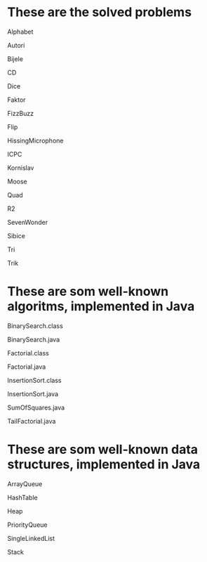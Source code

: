 <h1>These are the solved problems</h1>

Alphabet

Autori

Bijele

CD

Dice

Faktor

FizzBuzz

Flip

HissingMicrophone

ICPC

Kornislav

Moose

Quad

R2

SevenWonder

Sibice

Tri

Trik


<h1>These are som well-known algoritms, implemented in Java</h1>

BinarySearch.class

BinarySearch.java

Factorial.class

Factorial.java

InsertionSort.class

InsertionSort.java

SumOfSquares.java

TailFactorial.java


<h1>These are som well-known data structures, implemented in Java</h1>

ArrayQueue

HashTable

Heap

PriorityQueue

SingleLinkedList

Stack

